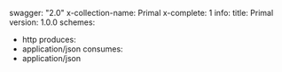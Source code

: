 swagger: "2.0"
x-collection-name: Primal
x-complete: 1
info:
  title: Primal
  version: 1.0.0
schemes:
- http
produces:
- application/json
consumes:
- application/json